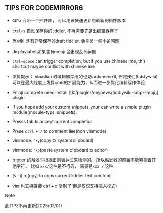 ## TIPS FOR CODEMIRROR6

* cm6 自带一个插件库， 可以用来快速更新到最新的插件版本
* `ctrl+s` 自动保存你的tiddler, 不再需要先退出编辑保存了
* 当wiki 含有异常保存的draft tiddler, 会引起一些小的问题.
* displaylabel 如果含有emoji 会出现乱码问题
* `ctrl+space` can trigger completion, but if you use chinese ime, this shortcut maybe conflict with chinese ime

* 友情提示： obsidian 的编辑器库用的也是codemirror6, 但是我们(tiddlywiki)可以在最大程度上发挥cm6的扩展能力，从而进一步优化编辑写作体验.

* Emoji complete need install [[$:/plugins/oeyoews/tiddlywiki-cmp-emoji]] plugin
* If you hope add your custom snippets, your can write a simple plugin module(module-type: snippets).
* Presss tab to accept current completion
* Prese `ctrl + /` to comment line(non vimmode)
* vimmode: `"+y`(copy to system clipboard)
* vimmode: `"+p`(paste system clipboard to editor)
* trigger 的触发时根据正则表达式来检测的， 所以触发器的前面不能紧挨着其他字符， 比如 `xxx/`这种是不行的， 需要是`xxx /` 这种.
* (vim) :c(opy) to copy current tiddler text comtent
* vim 也支持直接 ctrl + c 复制了(但是仅仅支持插入模式)

> [!NOTE]
> 此TIPS不再更新(2025/03/01)